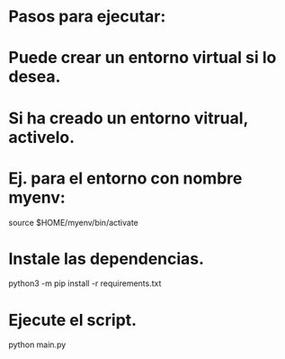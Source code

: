 # Pasos para ejecutar:

# Puede crear un entorno virtual si lo desea.

# Si ha creado un entorno vitrual, activelo.
# Ej. para el entorno con nombre myenv:
source $HOME/myenv/bin/activate

# Instale las dependencias.
python3 -m pip install -r requirements.txt

# Ejecute el script.
python main.py
